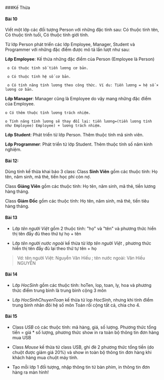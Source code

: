 ###Kế Thừa	 

#### Bài 10 

Viết một lớp các đối tượng Person với những đặc tính sau: Có thuộc tính tên, Có thuộc tính tuổi, Có thuộc tính giới tính.  

Từ lớp Person phát triển các lớp Employee, Manager, Student và Programmer với những đặc điểm được mô tả lần lượt như sau:  

**Lớp Employee**: Kế thừa những đặc điểm của Person (Employee là Person) 

	 o Có thuộc tính số tiền lương cơ bản. 

	 o Có thuộc tính hệ số cơ bản.  

	 o Có tính năng tính lương theo công thức. Ví du: Tiền lương = hệ số × lương cơ bản.  

**Lớp Manager**: Manager cũng là Employee do vậy mang những đặc điểm của Employee.  

	o Có thêm thuộc tính lương trách nhiệm.  
	
	o Tính năng tính lương sẽ thay đổi lại: tiền lương=(tiền lương tính như Employee) Employee) + lương trách nhiệm.  

**Lớp Student**: Phát triển từ lớp Person. Thêm thuộc tính mã sinh viên. 

**Lớp Programmer**: Phát triển từ lớp Student. Thêm thuộc tính số năm kinh nghiệm.  

#### Bài 12:  

Dùng tính kế thừa khai báo 3 class: 
Class **Sinh Viên** gồm các thuộc tính: Họ tên, năm sinh, mã thẻ, tiền học phí còn nợ. 

Class **Giảng Viên** gồm các thuộc tính: Họ tên, năm sinh, mã thẻ, tiền lương hàng tháng. 

Class **Giám Đốc** gồm các thuộc tính: Họ tên, năm sinh, mã thẻ, tiền tiêu hàng tháng. 

#### Bài 13 

- Lớp *tên người Việt* gồm 2 thuộc tính: "họ" và "tên" và phương thức hiển thị tên đầy đủ theo thứ tự họ + tên 

- Lớp *tên người nước ngoài* kế thừa từ lớp *tên người Việt* , phương thức hiển thị tên đầy đủ lại theo thứ tự tên + họ 

 

> Vd: tên người Việt: Nguyễn Văn Hiếu ; tên nước ngoài: Văn Hiếu NGUYỄN 

 

#### Bài 14 

- Lớp *HocSinh* gồm các thuộc tính: hoTen, lop, toan, ly, hoa và phương thức điểm trung bình là trung bình cộng 3 môn 

- Lớp *HocSinhChuyenToan* kế thừa từ lop *HocSinh*, nhưng khi tính điểm trung bình nhân đôi hệ số môn Toán rồi cộng tất cả, chia cho 4.  

 

#### Bài 15 

 

- Class *USB* có các thuộc tính: mã hàng, giá, số lượng. Phương thức tổng tiền = giá * số lượng, phương thức show in ra toàn bộ thông tin đơn hàng mua USB 

- Class *Mouse* kế thừa từ class USB, ghi đè 2 phương thức tổng tiền (do chuột được giảm giá 20%) và show in toàn bộ thông tin đơn hàng khi khách hàng mua chuột máy tính. 

- Tạo mỗi lớp 1 đối tượng, nhập thông tin từ bàn phím, in thông tin đơn hàng ra màn hình! 
